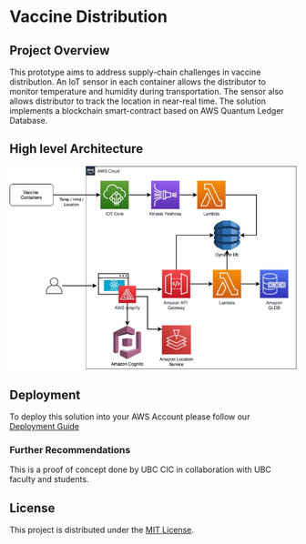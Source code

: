 # Vaccine Distribution

## Project Overview
This prototype aims to address supply-chain challenges in vaccine distribution. An IoT sensor in each container allows the distributor to monitor temperature and humidity during transportation. The sensor also allows distributor to track the location in near-real time. The solution implements a blockchain smart-contract based on AWS Quantum Ledger Database.


## High level Architecture
![alt text](images/architectureDiagram.jpg)

## Deployment 
To deploy this solution into your AWS Account please follow our [Deployment Guide](docs/deployment_guide.md) 
 
### Further Recommendations 
This is a proof of concept done by UBC CIC in collaboration with UBC faculty and students. 
## License
This project is distributed under the [MIT License](./LICENSE).
